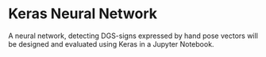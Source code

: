 # Keras Neural Network

A neural network, detecting DGS-signs expressed by hand pose vectors will be designed and evaluated using Keras in a Jupyter Notebook.
